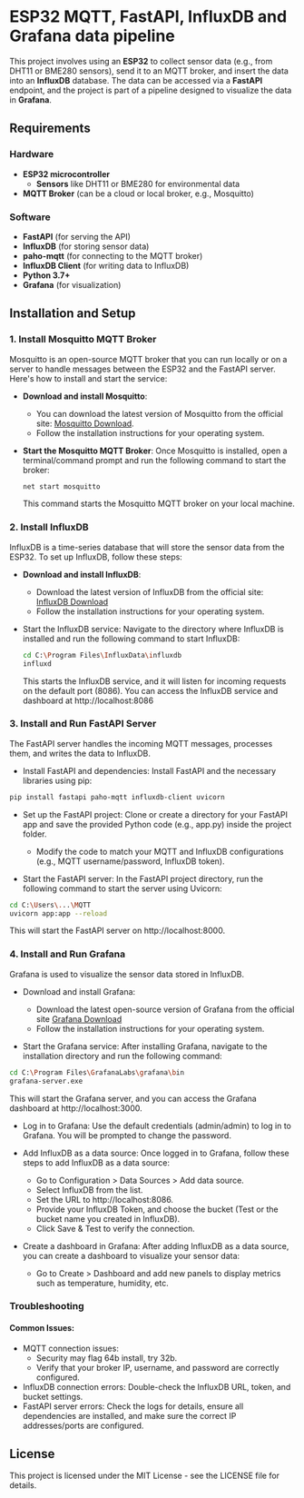 # ESP32 MQTT, FastAPI, InfluxDB and Grafana data pipeline

This project involves using an **ESP32** to collect sensor data (e.g., from DHT11 or BME280 sensors), send it to an MQTT broker, and insert the data into an **InfluxDB** database. 
The data can be accessed via a **FastAPI** endpoint, and the project is part of a pipeline designed to visualize the data in **Grafana**.

## Requirements

### Hardware
- **ESP32 microcontroller**
  - **Sensors** like DHT11 or BME280 for environmental data
- **MQTT Broker** (can be a cloud or local broker, e.g., Mosquitto)

### Software
- **FastAPI** (for serving the API)
- **InfluxDB** (for storing sensor data)
- **paho-mqtt** (for connecting to the MQTT broker)
- **InfluxDB Client** (for writing data to InfluxDB)
- **Python 3.7+**
- **Grafana** (for visualization)

## Installation and Setup

### 1. Install Mosquitto MQTT Broker

Mosquitto is an open-source MQTT broker that you can run locally or on a server to handle messages between the ESP32 and the FastAPI server. Here's how to install and start the service:

- **Download and install Mosquitto**:
  - You can download the latest version of Mosquitto from the official site: [Mosquitto Download](https://mosquitto.org/download/).
  - Follow the installation instructions for your operating system.

- **Start the Mosquitto MQTT Broker**:
  Once Mosquitto is installed, open a terminal/command prompt and run the following command to start the broker:

  ```bash
  net start mosquitto
  ```
  This command starts the Mosquitto MQTT broker on your local machine.

### 2. Install InfluxDB
InfluxDB is a time-series database that will store the sensor data from the ESP32. To set up InfluxDB, follow these steps:

- **Download and install InfluxDB**:
  - Download the latest version of InfluxDB from the official site: [InfluxDB Download](https://www.influxdata.com/influxdata-downloads/)
  - Follow the installation instructions for your operating system.

- Start the InfluxDB service: Navigate to the directory where InfluxDB is installed and run the following command to start InfluxDB:

  ``` bash
  cd C:\Program Files\InfluxData\influxdb
  influxd
  ```
  
  This starts the InfluxDB service, and it will listen for incoming requests on the default port (8086).
  You can access the InfluxDB service and dashboard at http://localhost:8086

### 3. Install and Run FastAPI Server
The FastAPI server handles the incoming MQTT messages, processes them, and writes the data to InfluxDB.

- Install FastAPI and dependencies: Install FastAPI and the necessary libraries using pip:

``` bash
pip install fastapi paho-mqtt influxdb-client uvicorn
```

- Set up the FastAPI project: Clone or create a directory for your FastAPI app and save the provided Python code (e.g., app.py) inside the project folder.
  - Modify the code to match your MQTT and InfluxDB configurations (e.g., MQTT username/password, InfluxDB token).

- Start the FastAPI server: In the FastAPI project directory, run the following command to start the server using Uvicorn:

``` bash
cd C:\Users\...\MQTT
uvicorn app:app --reload
```

This will start the FastAPI server on http://localhost:8000.

### 4. Install and Run Grafana
Grafana is used to visualize the sensor data stored in InfluxDB.

- Download and install Grafana:
  - Download the latest open-source version of Grafana from the official site [Grafana Download](https://grafana.com/grafana/download?pg=oss-graf&plcmt=resources&edition=oss)
  - Follow the installation instructions for your operating system.

- Start the Grafana service: After installing Grafana, navigate to the installation directory and run the following command:

``` bash
cd C:\Program Files\GrafanaLabs\grafana\bin
grafana-server.exe
```

This will start the Grafana server, and you can access the Grafana dashboard at http://localhost:3000.

- Log in to Grafana: Use the default credentials (admin/admin) to log in to Grafana. You will be prompted to change the password.

- Add InfluxDB as a data source: Once logged in to Grafana, follow these steps to add InfluxDB as a data source:
  - Go to Configuration > Data Sources > Add data source.
  - Select InfluxDB from the list.
  - Set the URL to http://localhost:8086.
  - Provide your InfluxDB Token, and choose the bucket (Test or the bucket name you created in InfluxDB).
  - Click Save & Test to verify the connection.

- Create a dashboard in Grafana: After adding InfluxDB as a data source, you can create a dashboard to visualize your sensor data:
  - Go to Create > Dashboard and add new panels to display metrics such as temperature, humidity, etc.

 ### Troubleshooting
#### Common Issues:


- MQTT connection issues:
  - Security may flag 64b install, try 32b.
  - Verify that your broker IP, username, and password are correctly configured.
- InfluxDB connection errors: Double-check the InfluxDB URL, token, and bucket settings.
- FastAPI server errors: Check the logs for details, ensure all dependencies are installed, and make sure the correct IP addresses/ports are configured.

## License
This project is licensed under the MIT License - see the LICENSE file for details.
